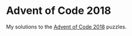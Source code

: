 # Advent of Code 2018

My solutions to the [Advent of Code 2018](http://adventofcode.com/2018/about) puzzles.
